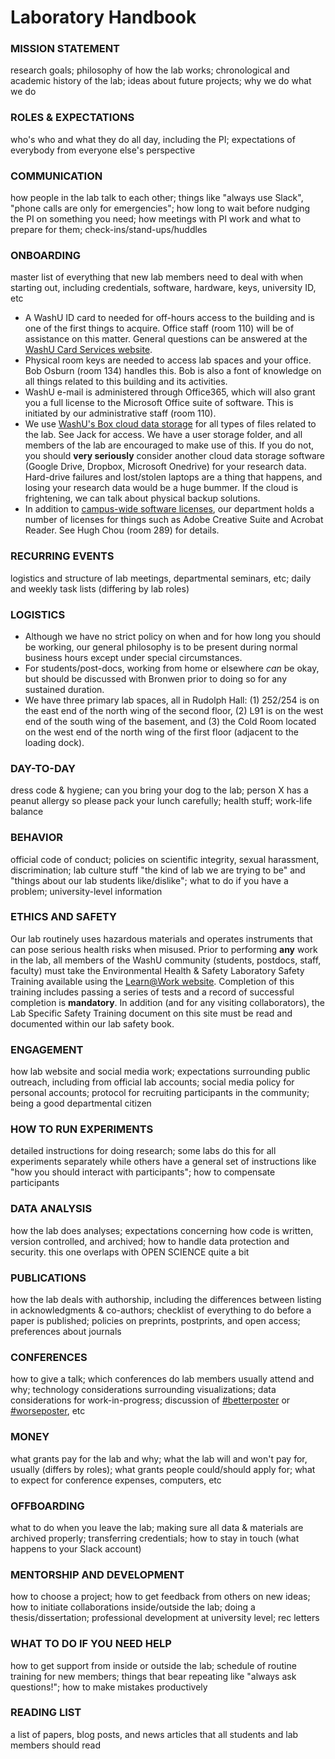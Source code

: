 # Laboratory Handbook

### MISSION STATEMENT

research goals; philosophy of how the lab works; chronological and academic history of the lab; ideas about future projects; why we do what we do

### ROLES & EXPECTATIONS

who's who and what they do all day, including the PI; expectations of everybody from everyone else's perspective

### COMMUNICATION

how people in the lab talk to each other; things like "always use Slack", "phone calls are only for emergencies"; how long to wait before nudging the PI on something you need; how meetings with PI work and what to prepare for them; check-ins/stand-ups/huddles

### ONBOARDING

master list of everything that new lab members need to deal with when starting out, including credentials, software, hardware, keys, university ID, etc

* A WashU ID card to needed for off-hours access to the building and is one of the first things to acquire. Office staff \(room 110\) will be of assistance on this matter. General questions can be answered at the [WashU Card Services website](https://card.wustl.edu/).
* Physical room keys are needed to access lab spaces and your office. Bob Osburn \(room 134\) handles this. Bob is also a font of knowledge on all things related to this building and its activities.
* WashU e-mail is administered through Office365, which will also grant you a full license to the Microsoft Office suite of software. This is initiated by our administrative staff \(room 110\).
* We use [WashU's Box cloud data storage](https://wustl.app.box.com/) for all types of files related to the lab. See Jack for access. We have a user storage folder, and all members of the lab are encouraged to make use of this. If you do not, you should **very seriously** consider another cloud data storage software \(Google Drive, Dropbox, Microsoft Onedrive\) for your research data. Hard-drive failures and lost/stolen laptops are a thing that happens, and losing your research data would be a huge bummer. If the cloud is frightening, we can talk about physical backup solutions.
* In addition to [campus-wide software licenses](http://sl.wustl.edu/catalog/), our department holds a number of licenses for things such as Adobe Creative Suite and Acrobat Reader. See Hugh Chou \(room 289\) for details.

### RECURRING EVENTS

logistics and structure of lab meetings, departmental seminars, etc; daily and weekly task lists \(differing by lab roles\)

### LOGISTICS

* Although we have no strict policy on when and for how long you should be working, our general philosophy is to be present during normal business hours except under special circumstances.
* For students/post-docs, working from home or elsewhere _can_ be okay, but should be discussed with Bronwen prior to doing so for any sustained duration.
* We have three primary lab spaces, all in Rudolph Hall: \(1\) 252/254 is on the east end of the north wing of the second floor, \(2\) L91 is on the west end of the south wing of the basement, and \(3\) the Cold Room located on the west end of the north wing of the first floor \(adjacent to the loading dock\).

### DAY-TO-DAY

dress code & hygiene; can you bring your dog to the lab; person X has a peanut allergy so please pack your lunch carefully; health stuff; work-life balance

### BEHAVIOR

official code of conduct; policies on scientific integrity, sexual harassment, discrimination; lab culture stuff "the kind of lab we are trying to be" and "things about our lab students like/dislike"; what to do if you have a problem; university-level information

### ETHICS AND SAFETY

Our lab routinely uses hazardous materials and operates instruments that can pose serious health risks when misused. Prior to performing **any** work in the lab, all members of the WashU community \(students, postdocs, staff, faculty\) must take the Environmental Health & Safety Laboratory Safety Training available using the [Learn@Work website](https://wustl.sabacloud.com). Completion of this training includes passing a series of tests and a record of successful completion is **mandatory**. In addition \(and for any visiting collaborators\), the Lab Specific Safety Training document on this site must be read and documented within our lab safety book.

### ENGAGEMENT

how lab website and social media work; expectations surrounding public outreach, including from official lab accounts; social media policy for personal accounts; protocol for recruiting participants in the community; being a good departmental citizen

### HOW TO RUN EXPERIMENTS

detailed instructions for doing research; some labs do this for all experiments separately while others have a general set of instructions like "how you should interact with participants"; how to compensate participants

### DATA ANALYSIS

how the lab does analyses; expectations concerning how code is written, version controlled, and archived; how to handle data protection and security. this one overlaps with OPEN SCIENCE quite a bit

### PUBLICATIONS

how the lab deals with authorship, including the differences between listing in acknowledgments & co-authors; checklist of everything to do before a paper is published; policies on preprints, postprints, and open access; preferences about journals

###  CONFERENCES

how to give a talk; which conferences do lab members usually attend and why; technology considerations surrounding visualizations; data considerations for work-in-progress; discussion of [\#betterposter](https://twitter.com/hashtag/betterposter?src=hashtag_click) or [\#worseposter](https://twitter.com/hashtag/worseposter?src=hashtag_click), etc

### MONEY

what grants pay for the lab and why; what the lab will and won't pay for, usually \(differs by roles\); what grants people could/should apply for; what to expect for conference expenses, computers, etc

### OFFBOARDING

what to do when you leave the lab; making sure all data & materials are archived properly; transferring credentials; how to stay in touch \(what happens to your Slack account\)

### MENTORSHIP AND DEVELOPMENT

how to choose a project; how to get feedback from others on new ideas; how to initiate collaborations inside/outside the lab; doing a thesis/dissertation; professional development at university level; rec letters

### WHAT TO DO IF YOU NEED HELP

how to get support from inside or outside the lab; schedule of routine training for new members; things that bear repeating like "always ask questions!"; how to make mistakes productively

### READING LIST

a list of papers, blog posts, and news articles that all students and lab members should read

